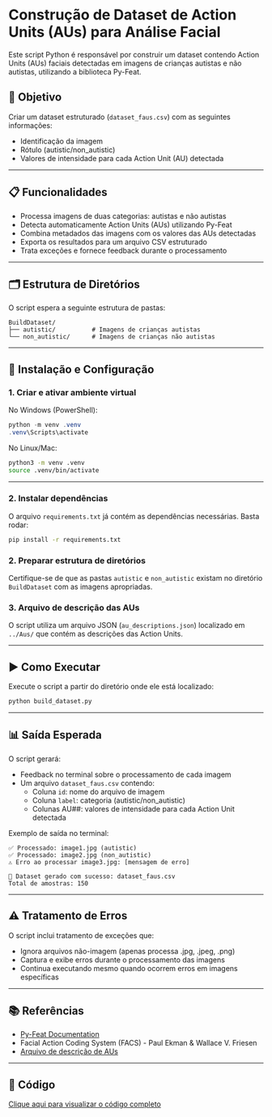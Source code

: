 # Construção de Dataset de Action Units (AUs) para Análise Facial

Este script Python é responsável por construir um dataset contendo Action Units (AUs) faciais detectadas em imagens de crianças autistas e não autistas, utilizando a biblioteca Py-Feat.

## 🎯 Objetivo

Criar um dataset estruturado (`dataset_faus.csv`) com as seguintes informações:
- Identificação da imagem
- Rótulo (autistic/non_autistic)
- Valores de intensidade para cada Action Unit (AU) detectada

---

## 📋 Funcionalidades

- Processa imagens de duas categorias: autistas e não autistas
- Detecta automaticamente Action Units (AUs) utilizando Py-Feat
- Combina metadados das imagens com os valores das AUs detectadas
- Exporta os resultados para um arquivo CSV estruturado
- Trata exceções e fornece feedback durante o processamento

---

## 🗂️ Estrutura de Diretórios

O script espera a seguinte estrutura de pastas:
```
BuildDataset/
├── autistic/          # Imagens de crianças autistas
└── non_autistic/      # Imagens de crianças não autistas
```

---

## 🔧 Instalação e Configuração

### 1. Criar e ativar ambiente virtual

No Windows (PowerShell):

```powershell
python -m venv .venv
.venv\Scripts\activate
```

No Linux/Mac:

```bash
python3 -m venv .venv
source .venv/bin/activate
```

---

### 2. Instalar dependências

O arquivo `requirements.txt` já contém as dependências necessárias.
Basta rodar:

```bash
pip install -r requirements.txt
```

### 2. Preparar estrutura de diretórios
Certifique-se de que as pastas `autistic` e `non_autistic` existam no diretório `BuildDataset` com as imagens apropriadas.

### 3. Arquivo de descrição das AUs
O script utiliza um arquivo JSON (`au_descriptions.json`) localizado em `../Aus/` que contém as descrições das Action Units.

---

## ▶️ Como Executar

Execute o script a partir do diretório onde ele está localizado:

```bash
python build_dataset.py
```

---

## 📊 Saída Esperada

O script gerará:
- Feedback no terminal sobre o processamento de cada imagem
- Um arquivo `dataset_faus.csv` contendo:
  - Coluna `id`: nome do arquivo de imagem
  - Coluna `label`: categoria (autistic/non_autistic)
  - Colunas AU##: valores de intensidade para cada Action Unit detectada

Exemplo de saída no terminal:
```
✅ Processado: image1.jpg (autistic)
✅ Processado: image2.jpg (non_autistic)
⚠️ Erro ao processar image3.jpg: [mensagem de erro]

🎉 Dataset gerado com sucesso: dataset_faus.csv
Total de amostras: 150
```

---

## ⚠️ Tratamento de Erros

O script inclui tratamento de exceções que:
- Ignora arquivos não-imagem (apenas processa .jpg, .jpeg, .png)
- Captura e exibe erros durante o processamento das imagens
- Continua executando mesmo quando ocorrem erros em imagens específicas

---

## 📚 Referências

- [Py-Feat Documentation](https://py-feat.org/)
- Facial Action Coding System (FACS) - Paul Ekman & Wallace V. Friesen
- [Arquivo de descrição de AUs](https://github.com/LuiisMarim/VITA-Documentation/blob/main/VITA/Test%20Codes/Aus/au_descriptions.json)

---

## 📄 Código

[Clique aqui para visualizar o código completo](https://github.com/LuiisMarim/VITA-Documentation/blob/main/VITA/Test%20Codes/BuildDataset/build_dataset.py)